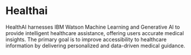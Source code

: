 # Healthai
HealthAI harnesses IBM Watson Machine Learning and Generative AI to provide intelligent healthcare assistance, offering users accurate medical insights. The primary goal is to improve accessibility to healthcare information by delivering personalized and data-driven medical guidance. 
